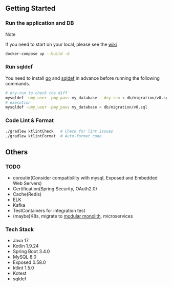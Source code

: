 ## Getting Started

### Run the application and DB
> [!NOTE]
> If you need to start on your local, please see the [wiki](https://github.com/Katsu0424/play-ground/wiki/start-on-your-local#start-on-your-local)
```bash
docker-compose up --build -d
```

### Run sqldef
You need to install [go](https://go.dev/doc/install) and [sqldef](https://github.com/sqldef/sqldef) in advance before running the following commands.
```bash
# dry-run to check the diff
mysqldef -umy_user -pmy_pass my_database --dry-run < db/migration/v0.sql
# execution
mysqldef -umy_user -pmy_pass my_database < db/migration/v0.sql
```

### Code Lint & Format
```bash
./gradlew ktlintCheck   # Check for lint issues
./gradlew ktlintFormat  # Auto-format code
```

## Others

### TODO
- coroutin(Consider compatibility with mysql, Exposed and Embedded Web Servers)
- Certification(Spring Security, OAuth2.0)
- Cache(Redis)
- ELK
- Kafka
- TestContainers for integration test
- (maybe)K8s, migrate to [modular monolith](https://r-kaga.com/blog/what-is-modular-monolith), microservices

### Tech Stack
- Java 17  
- Kotlin 1.9.24
- Spring Boot 3.4.0  
- MySQL 8.0
- Exposed 0.58.0  
- ktlint 1.5.0  
- Kotest
- sqldef
